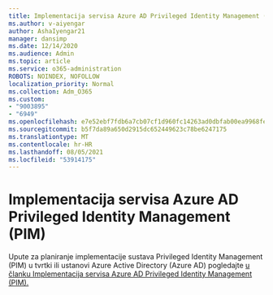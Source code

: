 ```yaml
---
title: Implementacija servisa Azure AD Privileged Identity Management (PIM)
ms.author: v-aiyengar
author: AshaIyengar21
manager: dansimp
ms.date: 12/14/2020
ms.audience: Admin
ms.topic: article
ms.service: o365-administration
ROBOTS: NOINDEX, NOFOLLOW
localization_priority: Normal
ms.collection: Adm_O365
ms.custom:
- "9003895"
- "6949"
ms.openlocfilehash: e7e52ebf7fdb6a7cb07cf1d960fc14263ad0dbfab00ea9968feabbfa4b05c975
ms.sourcegitcommit: b5f7da89a650d2915dc652449623c78be6247175
ms.translationtype: MT
ms.contentlocale: hr-HR
ms.lasthandoff: 08/05/2021
ms.locfileid: "53914175"
---
```

# <a name="deploy-azure-ad-privileged-identity-management-pim"></a>Implementacija servisa Azure AD Privileged Identity Management (PIM)

Upute za planiranje implementacije sustava Privileged Identity Management (PIM) u tvrtki ili ustanovi Azure Active Directory (Azure AD) pogledajte [u članku Implementacija servisa Azure AD Privileged Identity Management (PIM).](https://go.microsoft.com/fwlink/?linkid=2132095)